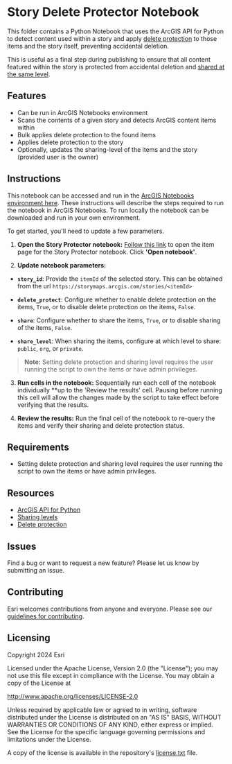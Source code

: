# Story Delete Protector Notebook

This folder contains a Python Notebook that uses the ArcGIS API for Python to detect content used within a story and apply [delete protection](https://doc.arcgis.com/en/arcgis-online/manage-data/configure-item-details.htm#ESRI_SECTION2_1BA06BA3035C4A7C82729B3DB60F1433) to those items and the story itself, preventing accidental deletion.

This is useful as a final step during publishing to ensure that all content featured within the story is protected from accidental deletion and [shared at the same level](https://doc.arcgis.com/en/arcgis-online/share-maps/share-items.htm).

## Features

- Can be run in ArcGIS Notebooks environment
- Scans the contents of a given story and detects ArcGIS content items within
- Bulk applies delete protection to the found items
- Applies delete protection to the story
- Optionally, updates the sharing-level of the items and the story (provided user is the owner)

## Instructions

This notebook can be accessed and run in the [ArcGIS Notebooks environment here](https://story.maps.arcgis.com/home/item.html?id=2ae84dca748540a3be0e3c188a4d915e). These instructions will describe the steps required to run the notebook in ArcGIS Notebooks. To run locally the notebook can be downloaded and run in your own environment.

To get started, you'll need to update a few parameters.

1. **Open the Story Protector notebook:** [Follow this link](https://story.maps.arcgis.com/home/item.html?id=2ae84dca748540a3be0e3c188a4d915e) to open the item page for the Story Protector notebook. Click **'Open notebook'**.

2. **Update notebook parameters:**
- **`story_id`**: Provide the `itemId` of the selected story. This can be obtained from the url `https://storymaps.arcgis.com/stories/<itemId>`

- **`delete_protect`**: Configure whether to enable delete protection on the items, `True`, or to disable delete protection on the items, `False`.

- **`share`**: Configure whether to share the items, `True`, or to disable sharing of the items, `False`.

- **`share_level`**: When sharing the items, configure at which level to share: `public`, `org`, or `private`.

> **Note:**  Setting delete protection and sharing level requires the user running the script to own the items or have admin privileges.

3. **Run cells in the notebook:** Sequentially run each cell of the notebook individually **up to the 'Review the results' cell. Pausing before running this cell will allow the changes made by the script to take effect before verifying that the results.

4. **Review the results:** Run the final cell of the notebook to re-query the items and verify their sharing and delete protection status.

## Requirements
- Setting delete protection and sharing level requires the user running the script to own the items or have admin privileges.

## Resources

- [ArcGIS API for Python](https://developers.arcgis.com/python/latest/)
- [Sharing levels](https://doc.arcgis.com/en/arcgis-online/share-maps/share-items.htm)
- [Delete protection](https://doc.arcgis.com/en/arcgis-online/manage-data/configure-item-details.htm#ESRI_SECTION2_1BA06BA3035C4A7C82729B3DB60F1433)

## Issues

Find a bug or want to request a new feature?  Please let us know by submitting an issue.

## Contributing

Esri welcomes contributions from anyone and everyone. Please see our [guidelines for contributing](https://github.com/esri/contributing).

## Licensing

Copyright 2024 Esri

Licensed under the Apache License, Version 2.0 (the "License");
you may not use this file except in compliance with the License.
You may obtain a copy of the License at

   http://www.apache.org/licenses/LICENSE-2.0

Unless required by applicable law or agreed to in writing, software
distributed under the License is distributed on an "AS IS" BASIS,
WITHOUT WARRANTIES OR CONDITIONS OF ANY KIND, either express or implied.
See the License for the specific language governing permissions and
limitations under the License.

A copy of the license is available in the repository's [license.txt](/LICENSE) file.
